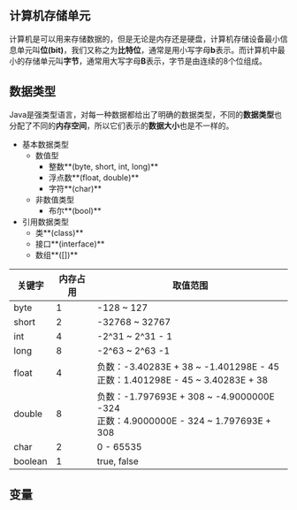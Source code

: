 ## 计算机存储单元

计算机是可以用来存储数据的，但是无论是内存还是硬盘，计算机存储设备最小信息单元叫**位(bit)**，我们又称之为**比特位**，通常是用小写字母**b**表示。而计算机中最小的存储单元叫**字节**，通常用大写字母**B**表示，字节是由连续的8个位组成。



## 数据类型

Java是强类型语言，对每一种数据都给出了明确的数据类型，不同的**数据类型**也分配了不同的**内存空间**，所以它们表示的**数据大小**也是不一样的。

- 基本数据类型
  - 数值型
    - 整数**(byte, short, int, long)**
    - 浮点数**(float, double)**
    - 字符**(char)**
  - 非数值类型
    -  布尔**(bool)**
- 引用数据类型
  - 类**(class)**
  - 接口**(interface)**
  - 数组**([])**

| 关键字  | 内存占用 | 取值范围                                                     |
| ------- | -------- | ------------------------------------------------------------ |
| byte    | 1        | -128 ~ 127                                                   |
| short   | 2        | -32768 ~ 32767                                               |
| int     | 4        | -2^31 ~ 2^31 - 1                                             |
| long    | 8        | -2^63 ~ 2^63 -1                                              |
| float   | 4        | 负数：-3.40283E + 38 ~ -1.401298E - 45 <br>正数：1.401298E - 45 ~ 3.40283E + 38 |
| double  | 8        | 负数：-1.797693E + 308 ~ -4.9000000E -324<br>正数：4.9000000E - 324 ~ 1.797693E + 308 |
| char    | 2        | 0 - 65535                                                    |
| boolean | 1        | true, false                                                  |



## 变量

